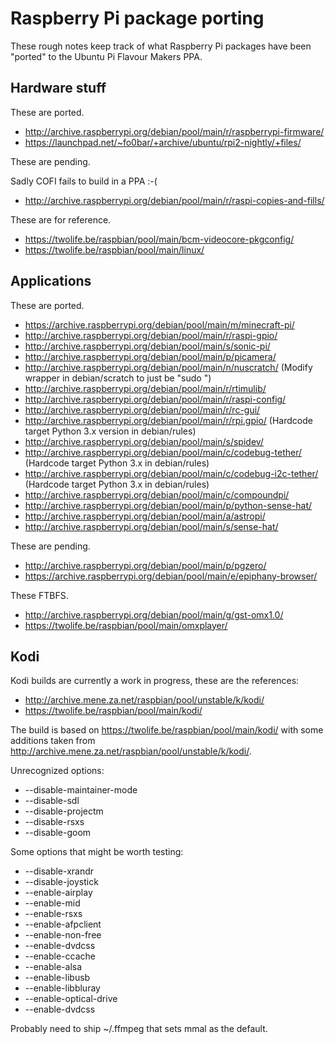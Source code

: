 # Raspberry Pi package porting

These rough notes keep track of what Raspberry Pi packages have been
"ported" to the Ubuntu Pi Flavour Makers PPA.

## Hardware stuff

These are ported.

  * http://archive.raspberrypi.org/debian/pool/main/r/raspberrypi-firmware/
  * https://launchpad.net/~fo0bar/+archive/ubuntu/rpi2-nightly/+files/

These are pending.

Sadly COFI fails to build in a PPA :-(

  * http://archive.raspberrypi.org/debian/pool/main/r/raspi-copies-and-fills/

These are for reference.

  * https://twolife.be/raspbian/pool/main/bcm-videocore-pkgconfig/
  * https://twolife.be/raspbian/pool/main/linux/

## Applications

These are ported.

  * https://archive.raspberrypi.org/debian/pool/main/m/minecraft-pi/
  * http://archive.raspberrypi.org/debian/pool/main/r/raspi-gpio/
  * http://archive.raspberrypi.org/debian/pool/main/s/sonic-pi/
  * http://archive.raspberrypi.org/debian/pool/main/p/picamera/
  * http://archive.raspberrypi.org/debian/pool/main/n/nuscratch/ (Modify wrapper in debian/scratch to just be "sudo ")
  * http://archive.raspberrypi.org/debian/pool/main/r/rtimulib/
  * http://archive.raspberrypi.org/debian/pool/main/r/raspi-config/
  * http://archive.raspberrypi.org/debian/pool/main/r/rc-gui/
  * http://archive.raspberrypi.org/debian/pool/main/r/rpi.gpio/ (Hardcode target Python 3.x version in debian/rules)
  * http://archive.raspberrypi.org/debian/pool/main/s/spidev/
  * http://archive.raspberrypi.org/debian/pool/main/c/codebug-tether/ (Hardcode target Python 3.x in debian/rules)
  * http://archive.raspberrypi.org/debian/pool/main/c/codebug-i2c-tether/ (Hardcode target Python 3.x in debian/rules)
  * http://archive.raspberrypi.org/debian/pool/main/c/compoundpi/
  * http://archive.raspberrypi.org/debian/pool/main/p/python-sense-hat/
  * http://archive.raspberrypi.org/debian/pool/main/a/astropi/
  * http://archive.raspberrypi.org/debian/pool/main/s/sense-hat/

These are pending.

  * http://archive.raspberrypi.org/debian/pool/main/p/pgzero/
  * https://archive.raspberrypi.org/debian/pool/main/e/epiphany-browser/

These FTBFS.

  * http://archive.raspberrypi.org/debian/pool/main/g/gst-omx1.0/
  * https://twolife.be/raspbian/pool/main/omxplayer/  

## Kodi

Kodi builds are currently a work in progress, these are the references:

  * http://archive.mene.za.net/raspbian/pool/unstable/k/kodi/
  * https://twolife.be/raspbian/pool/main/kodi/

The build is based on https://twolife.be/raspbian/pool/main/kodi/
with some additions taken from http://archive.mene.za.net/raspbian/pool/unstable/k/kodi/.

Unrecognized options:

  * --disable-maintainer-mode
  * --disable-sdl
  * --disable-projectm
  * --disable-rsxs
  * --disable-goom

Some options that might be worth testing:

  * --disable-xrandr
  * --disable-joystick
  * --enable-airplay
  * --enable-mid
  * --enable-rsxs 
  * --enable-afpclient
  * --enable-non-free
  * --enable-dvdcss
  * --enable-ccache
  * --enable-alsa
  * --enable-libusb
  * --enable-libbluray
  * --enable-optical-drive
  * --enable-dvdcss

Probably need to ship ~/.ffmpeg that sets mmal as the default.
